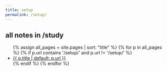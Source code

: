 ```yaml
---
title: setup
permalink: /setup/
---
```


## all notes in /study
<ul>
{% assign all_pages = site.pages | sort: "title" %}
{% for p in all_pages %}
  {% if p.url contains '/setup/' and p.url != '/setup/' %}
    <li><a href="{{ p.url | relative_url }}">{{ p.title | default: p.url }}</a></li>
  {% endif %}
{% endfor %}
</ul>
